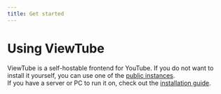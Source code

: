 ```yaml
---
title: Get started
---
```


# Using ViewTube

ViewTube is a self-hostable frontend for YouTube. If you do not want to install it yourself, you can use one of the [public instances](/about/instances).  
If you have a server or PC to run it on, check out the [installation guide](/installation).
